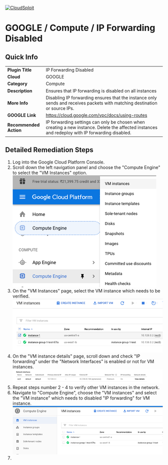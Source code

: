 [![CloudSploit](https://cloudsploit.com/img/logo-new-big-text-100.png "CloudSploit")](https://cloudsploit.com)

# GOOGLE / Compute / IP Forwarding Disabled

## Quick Info

| | |
|-|-|
| **Plugin Title** | IP Forwarding Disabled |
| **Cloud** | GOOGLE |
| **Category** | Compute |
| **Description** | Ensures that IP forwarding is disabled on all instances |
| **More Info** | Disabling IP forwarding ensures that the instance only sends and receives packets with matching destination or source IPs. |
| **GOOGLE Link** | https://cloud.google.com/vpc/docs/using-routes |
| **Recommended Action** | IP forwarding settings can only be chosen when creating a new instance. Delete the affected instances and redeploy with IP forwarding disabled. |

## Detailed Remediation Steps
1. Log into the Google Cloud Platform Console.
2. Scroll down the left navigation panel and choose the "Compute Engine" to select the "VM Instances" option. </br> <img src="/resources/google/compute/ip-forwarding-disabled/step2.png"/>
3. On the "VM Instances" page, select the VM instance which needs to be verified. </br> <img src="/resources/google/compute/ip-forwarding-disabled/step3.png"/>
4. On the "VM instance details" page, scroll down and check "IP forwarding" under the "Network Interfaces" is enabled or not for VM instances.</br> <img src="/resources/google/compute/ip-forwarding-disabled/step4.png"/>
5. Repeat steps number 2 - 4 to verify other VM instances in the network.</br>
6. Navigate to "Compute Engine", choose the "VM instances" and select the "VM instance" which needs to disabled "IP forwarding" for VM instance.</br> <img src="/resources/google/compute/ip-forwarding-disabled/step6.png"/>
7. 
